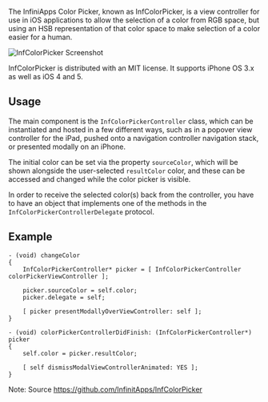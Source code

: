The InfiniApps Color Picker, known as InfColorPicker, is a view controller for use in iOS applications to allow the selection of a color from RGB space, but using an HSB representation of that color space to make selection of a color easier for a human.

![InfColorPicker Screenshot](http://f.cl.ly/items/0b0X0Z1t2A170E0c3L1R/InfColorPicker.png)

InfColorPicker is distributed with an MIT license. It supports iPhone OS 3.x as well as iOS 4 and 5.

Usage
-----

The main component is the `InfColorPickerController` class, which can be instantiated and hosted in a few different ways, such as in a popover view controller for the iPad, pushed onto a navigation controller navigation stack, or presented modally on an iPhone.

The initial color can be set via the property `sourceColor`, which will be shown alongside the user-selected `resultColor` color, and these can be accessed and changed while the color picker is visible.

In order to receive the selected color(s) back from the controller, you have to have an object that implements one of the methods in the `InfColorPickerControllerDelegate` protocol.

Example
-------

	- (void) changeColor
	{
		InfColorPickerController* picker = [ InfColorPickerController colorPickerViewController ];
		
		picker.sourceColor = self.color;
		picker.delegate = self;
		
		[ picker presentModallyOverViewController: self ];
	}

	- (void) colorPickerControllerDidFinish: (InfColorPickerController*) picker
	{
		self.color = picker.resultColor;
		
		[ self dismissModalViewControllerAnimated: YES ];
	}

Note:  Source https://github.com/InfinitApps/InfColorPicker